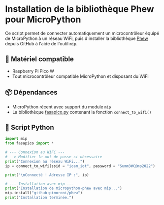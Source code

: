 # Installation de la bibliothèque Phew pour MicroPython

Ce script permet de connecter automatiquement un microcontrôleur équipé de MicroPython à un réseau WiFi, puis d'installer la bibliothèque [Phew](https://github.com/pimoroni/phew) depuis GitHub à l'aide de l'outil `mip`.

## 🔧 Matériel compatible

- Raspberry Pi Pico W
- Tout microcontrôleur compatible MicroPython et disposant du WiFi

## 📦 Dépendances

- MicroPython récent avec support du module `mip`
- La bibliothèque  [fasapico.py](https://github.com/dfasani/fasapico/blob/main/libs/fasapico.py) contenant la fonction `connect_to_wifi()` 

## 📝 Script Python

```python
import mip
from fasapico import *

# --- Connexion au WiFi ---
# --> Modifier le mot de passe si nécessaire
print("Connexion au réseau WiFi...")
ip = connect_to_wifi(ssid = "icam_iot", password = "Summ3#C@mp2022")

print("\nConnecté ! Adresse IP :", ip)

# --- Installation avec mip ---
print("Installation de micropython-phew avec mip...")
mip.install("github:pimoroni/phew")
print("Installation terminée.")
